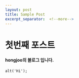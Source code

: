 ```yaml
---
layout: post
title: Sample Post
excerpt_separator:  <!--more-->
---
```


# **첫번째 포스트**
#### hongjoo의 블로그 입니다. 
`alt('Hi');`